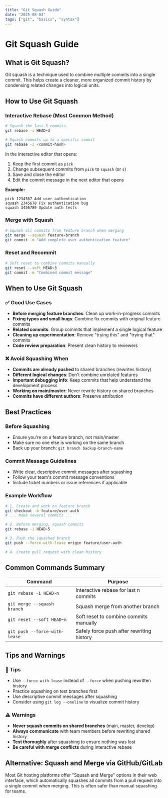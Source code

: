 ```yaml
---
title: "Git Squash Guide"
date: "2025-08-03"
tags: ["git", "basics", "syntax"]
---
```


# Git Squash Guide

## What is Git Squash?

Git squash is a technique used to combine multiple commits into a single commit. This helps create a cleaner, more organized commit history by condensing related changes into logical units.

## How to Use Git Squash

### Interactive Rebase (Most Common Method)

```bash
# Squash the last 3 commits
git rebase -i HEAD~3

# Squash commits up to a specific commit
git rebase -i <commit-hash>
```

In the interactive editor that opens:
1. Keep the first commit as `pick`
2. Change subsequent commits from `pick` to `squash` (or `s`)
3. Save and close the editor
4. Edit the commit message in the next editor that opens

**Example:**
```
pick 1234567 Add user authentication
squash 2345678 Fix authentication bug
squash 3456789 Update auth tests
```

### Merge with Squash

```bash
# Squash all commits from feature branch when merging
git merge --squash feature-branch
git commit -m "Add complete user authentication feature"
```

### Reset and Recommit

```bash
# Soft reset to combine commits manually
git reset --soft HEAD~3
git commit -m "Combined commit message"
```

## When to Use Git Squash

### ✅ Good Use Cases

- **Before merging feature branches**: Clean up work-in-progress commits
- **Fixing typos and small bugs**: Combine fix commits with original feature commits
- **Related commits**: Group commits that implement a single logical feature
- **Cleaning up experimentation**: Remove "trying this" and "trying that" commits
- **Code review preparation**: Present clean history to reviewers

### ❌ Avoid Squashing When

- **Commits are already pushed** to shared branches (rewrites history)
- **Different logical changes**: Don't combine unrelated features
- **Important debugging info**: Keep commits that help understand the development process
- **Working on main/master**: Never rewrite history on shared branches
- **Commits have different authors**: Preserve attribution

## Best Practices

### Before Squashing
- Ensure you're on a feature branch, not main/master
- Make sure no one else is working on the same branch
- Back up your branch: `git branch backup-branch-name`

### Commit Message Guidelines
- Write clear, descriptive commit messages after squashing
- Follow your team's commit message conventions
- Include ticket numbers or issue references if applicable

### Example Workflow
```bash
# 1. Create and work on feature branch
git checkout -b feature/user-auth
# ... make several commits ...

# 2. Before merging, squash commits
git rebase -i HEAD~5

# 3. Push the squashed branch
git push --force-with-lease origin feature/user-auth

# 4. Create pull request with clean history
```

## Common Commands Summary

| Command | Purpose |
|---------|---------|
| `git rebase -i HEAD~n` | Interactive rebase for last n commits |
| `git merge --squash branch` | Squash merge from another branch |
| `git reset --soft HEAD~n` | Soft reset to combine commits manually |
| `git push --force-with-lease` | Safely force push after rewriting history |

## Tips and Warnings

### 🔧 Tips
- Use `--force-with-lease` instead of `--force` when pushing rewritten history
- Practice squashing on test branches first
- Use descriptive commit messages after squashing
- Consider using `git log --oneline` to visualize commit history

### ⚠️ Warnings
- **Never squash commits on shared branches** (main, master, develop)
- **Always communicate** with team members before rewriting shared history
- **Test thoroughly** after squashing to ensure nothing was lost
- **Be careful with merge conflicts** during interactive rebase

## Alternative: Squash and Merge via GitHub/GitLab

Most Git hosting platforms offer "Squash and Merge" options in their web interface, which automatically squashes all commits from a pull request into a single commit when merging. This is often safer than manual squashing for teams.

